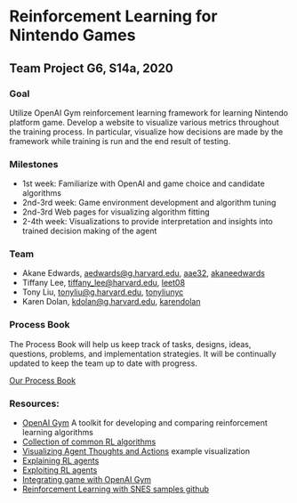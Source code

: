 # Reinforcement Learning for Nintendo Games

## Team Project G6, S14a, 2020

### Goal
Utilize OpenAI Gym reinforcement learning framework for learning Nintendo platform game. Develop a website to visualize various metrics throughout the training process. In particular, visualize how decisions are made by the framework while training is run and the end result of testing.

### Milestones
* 1st week: Familiarize with OpenAI and game choice and candidate algorithms
* 2nd-3rd week: Game environment development and algorithm tuning
* 2nd-3rd Web pages for visualizing algorithm fitting
* 2-4th week: Visualizations to provide interpretation and insights into trained decision making of the agent

### Team
* Akane Edwards, ​aedwards@g.harvard.edu, [aae32](https://github.com/aae32), [akaneedwards](https://github.com/akaneedwards)
* Tiffany Lee, ​tiffany_lee@harvard.edu, [leet08](https://github.com/leet08)
* Tony Liu, ​tonyliu@g.harvard.edu, [tonyliunyc](https://github.com/tonyliunyc)
* Karen Dolan, ​kdolan@g.harvard.edu, [karendolan](https://github.com/karendolan)

### Process Book
The Process Book will help us keep track of tasks, designs, ideas, questions, problems, and implementation strategies. It will be continually updated to keep the team up to date with progress.

[Our Process Book](./ProcessBook.md)

### Resources:
* [OpenAI Gym](https://gym.openai.com) A toolkit for developing and comparing reinforcement learning algorithms
* [Collection of common RL algorithms](https://github.com/openai/baselines)
* [Visualizing Agent Thoughts and Actions](https://medium.com/@awjuliani/simple-reinforcement-learning-with-tensorflow-part-5-visualizing-an-agents-thoughts-and-actions-4f27b134bb2a) example visualization
* [Explaining RL agents](https://arxiv.org/abs/1711.00138)
* [Exploiting RL agents](https://arxiv.org/abs/1904.01318)
* [Integrating game with OpenAI Gym](https://retro.readthedocs.io/en/latest/integration.html)
* [Reinforcement Learning with SNES samples github](https://github.com/albarji/deeprl-snes)
